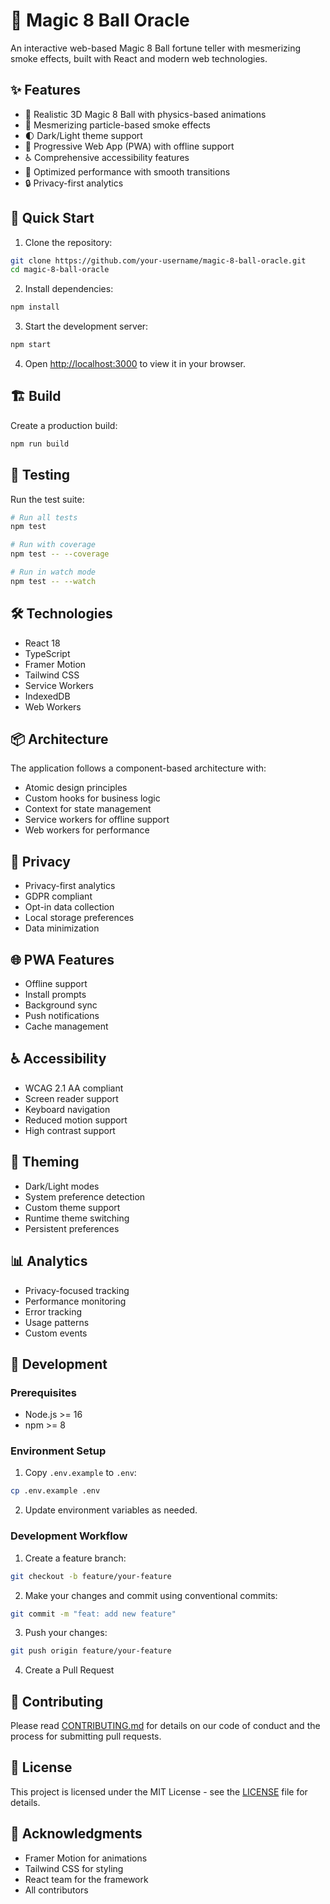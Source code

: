 # 🎱 Magic 8 Ball Oracle

An interactive web-based Magic 8 Ball fortune teller with mesmerizing smoke effects, built with React and modern web technologies.

## ✨ Features

- 🎱 Realistic 3D Magic 8 Ball with physics-based animations
- 💨 Mesmerizing particle-based smoke effects
- 🌓 Dark/Light theme support
- 📱 Progressive Web App (PWA) with offline support
- ♿ Comprehensive accessibility features
- 🚀 Optimized performance with smooth transitions
- 🔒 Privacy-first analytics

## 🚀 Quick Start

1. Clone the repository:
```bash
git clone https://github.com/your-username/magic-8-ball-oracle.git
cd magic-8-ball-oracle
```

2. Install dependencies:
```bash
npm install
```

3. Start the development server:
```bash
npm start
```

4. Open [http://localhost:3000](http://localhost:3000) to view it in your browser.

## 🏗️ Build

Create a production build:
```bash
npm run build
```

## 🧪 Testing

Run the test suite:
```bash
# Run all tests
npm test

# Run with coverage
npm test -- --coverage

# Run in watch mode
npm test -- --watch
```

## 🛠️ Technologies

- React 18
- TypeScript
- Framer Motion
- Tailwind CSS
- Service Workers
- IndexedDB
- Web Workers

## 📦 Architecture

The application follows a component-based architecture with:

- Atomic design principles
- Custom hooks for business logic
- Context for state management
- Service workers for offline support
- Web workers for performance

## 🔐 Privacy

- Privacy-first analytics
- GDPR compliant
- Opt-in data collection
- Local storage preferences
- Data minimization

## 🌐 PWA Features

- Offline support
- Install prompts
- Background sync
- Push notifications
- Cache management

## ♿ Accessibility

- WCAG 2.1 AA compliant
- Screen reader support
- Keyboard navigation
- Reduced motion support
- High contrast support

## 🎨 Theming

- Dark/Light modes
- System preference detection
- Custom theme support
- Runtime theme switching
- Persistent preferences

## 📊 Analytics

- Privacy-focused tracking
- Performance monitoring
- Error tracking
- Usage patterns
- Custom events

## 🔧 Development

### Prerequisites

- Node.js >= 16
- npm >= 8

### Environment Setup

1. Copy `.env.example` to `.env`:
```bash
cp .env.example .env
```

2. Update environment variables as needed.

### Development Workflow

1. Create a feature branch:
```bash
git checkout -b feature/your-feature
```

2. Make your changes and commit using conventional commits:
```bash
git commit -m "feat: add new feature"
```

3. Push your changes:
```bash
git push origin feature/your-feature
```

4. Create a Pull Request

## 🤝 Contributing

Please read [CONTRIBUTING.md](CONTRIBUTING.md) for details on our code of conduct and the process for submitting pull requests.

## 📜 License

This project is licensed under the MIT License - see the [LICENSE](LICENSE) file for details.

## 🙏 Acknowledgments

- Framer Motion for animations
- Tailwind CSS for styling
- React team for the framework
- All contributors